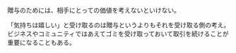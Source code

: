 贈与のためには、相手にとっての価値を考えないといけない。

「気持ちは嬉しい」と受け取るのは贈与というよりもそれを受け取る側の考え。
ビジネスやコミュニティではあえてゴミを受け取っておいて取引を続けることが重要になることもある。
